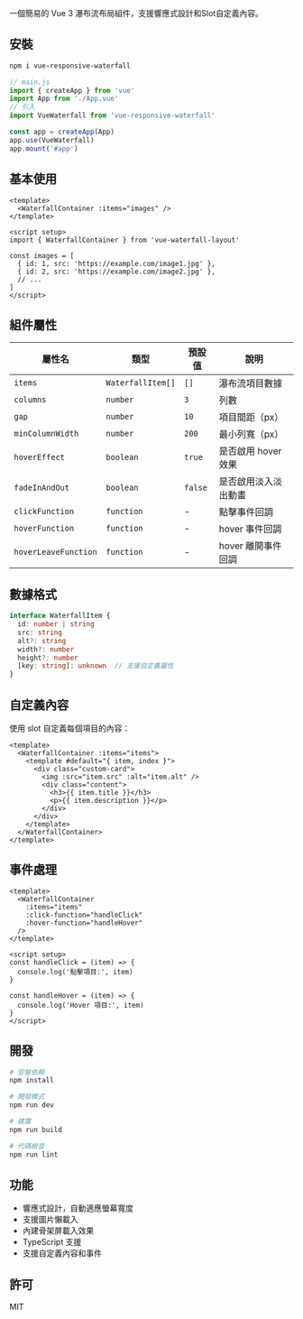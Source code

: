 一個簡易的 Vue 3 瀑布流布局組件，支援響應式設計和Slot自定義內容。

## 安裝

```bash
npm i vue-responsive-waterfall
```
```javascript
// main.js
import { createApp } from 'vue'
import App from './App.vue'
// 引入
import VueWaterfall from 'vue-responsive-waterfall'

const app = createApp(App)
app.use(VueWaterfall)
app.mount('#app')
```

## 基本使用

```vue
<template>
  <WaterfallContainer :items="images" />
</template>

<script setup>
import { WaterfallContainer } from 'vue-waterfall-layout'

const images = [
  { id: 1, src: 'https://example.com/image1.jpg' },
  { id: 2, src: 'https://example.com/image2.jpg' },
  // ...
]
</script>
```

## 組件屬性

| 屬性名              | 類型                            | 預設值  | 說明                     |
|--------------------|--------------------------------|--------|--------------------------|
| `items`            | `WaterfallItem[]`              | `[]`   | 瀑布流項目數據             |
| `columns`          | `number`                       | `3`    | 列數                     |
| `gap`              | `number`                       | `10`   | 項目間距（px）            |
| `minColumnWidth`   | `number`                       | `200`  | 最小列寬（px）            |
| `hoverEffect`      | `boolean`                      | `true` | 是否啟用 hover 效果       |
| `fadeInAndOut`     | `boolean`                      | `false`| 是否啟用淡入淡出動畫       |
| `clickFunction`    | `function`                     | -      | 點擊事件回調              |
| `hoverFunction`    | `function`                     | -      | hover 事件回調           |
| `hoverLeaveFunction` | `function`                   | -      | hover 離開事件回調        |


## 數據格式

```typescript
interface WaterfallItem {
  id: number | string
  src: string
  alt?: string
  width?: number
  height?: number
  [key: string]: unknown  // 支援自定義屬性
}
```

## 自定義內容

使用 slot 自定義每個項目的內容：

```vue
<template>
  <WaterfallContainer :items="items">
    <template #default="{ item, index }">
      <div class="custom-card">
        <img :src="item.src" :alt="item.alt" />
        <div class="content">
          <h3>{{ item.title }}</h3>
          <p>{{ item.description }}</p>
        </div>
      </div>
    </template>
  </WaterfallContainer>
</template>
```

## 事件處理

```vue
<template>
  <WaterfallContainer 
    :items="items"
    :click-function="handleClick"
    :hover-function="handleHover"
  />
</template>

<script setup>
const handleClick = (item) => {
  console.log('點擊項目:', item)
}

const handleHover = (item) => {
  console.log('Hover 項目:', item)
}
</script>
```

## 開發

```bash
# 安裝依賴
npm install

# 開發模式
npm run dev

# 建置
npm run build

# 代碼檢查
npm run lint
```

## 功能

- 響應式設計，自動適應螢幕寬度
- 支援圖片懶載入
- 內建骨架屏載入效果
- TypeScript 支援
- 支援自定義內容和事件

## 許可

MIT
